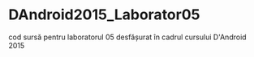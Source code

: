 # DAndroid2015_Laborator05
cod sursă pentru laboratorul 05 desfășurat în cadrul cursului D'Android 2015
